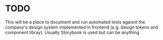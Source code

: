 # TODO

This will be a place to document and run automated tests agaisnt the company's design system implemented in frontend (e.g. design tokens and component libray). Usually Storybook is used but can be anything.